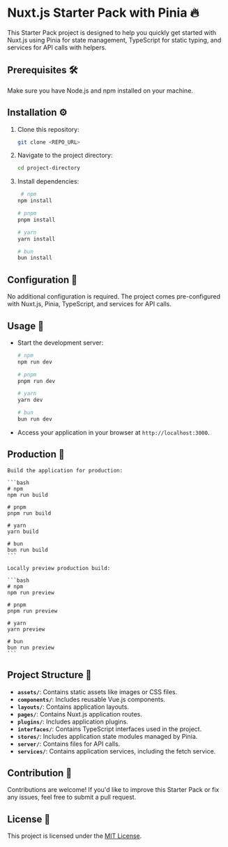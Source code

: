 # Nuxt.js Starter Pack with Pinia 🔥

This Starter Pack project is designed to help you quickly get started with Nuxt.js using Pinia for state management, TypeScript for static typing, and services for API calls with helpers.

## Prerequisites 🛠️

Make sure you have Node.js and npm installed on your machine.

## Installation ⚙️

1. Clone this repository:

   ```bash
   git clone <REPO_URL>
   ```

2. Navigate to the project directory:

   ```bash
   cd project-directory
   ```

3. Install dependencies:

   ```bash
    # npm
   npm install

   # pnpm
   pnpm install

   # yarn
   yarn install

   # bun
   bun install
   ```

## Configuration 🔧

No additional configuration is required. The project comes pre-configured with Nuxt.js, Pinia, TypeScript, and services for API calls.

## Usage 🧪

- Start the development server:

  ```bash
  # npm
  npm run dev

  # pnpm
  pnpm run dev

  # yarn
  yarn dev

  # bun
  bun run dev
  ```

- Access your application in your browser at `http://localhost:3000`.

## Production 🚀

    Build the application for production:

    ```bash
    # npm
    npm run build

    # pnpm
    pnpm run build

    # yarn
    yarn build

    # bun
    bun run build
    ```

    Locally preview production build:

    ```bash
    # npm
    npm run preview

    # pnpm
    pnpm run preview

    # yarn
    yarn preview

    # bun
    bun run preview
    ```

## Project Structure 📁

- **`assets/`**: Contains static assets like images or CSS files.
- **`components/`**: Includes reusable Vue.js components.
- **`layouts/`**: Contains application layouts.
- **`pages/`**: Contains Nuxt.js application routes.
- **`plugins/`**: Includes application plugins.
- **`interfaces/`**: Contains TypeScript interfaces used in the project.
- **`stores/`**: Includes application state modules managed by Pinia.
- **`server/`**: Contains files for API calls.
- **`services/`**: Contains application services, including the fetch service.

## Contribution 🤝

Contributions are welcome! If you'd like to improve this Starter Pack or fix any issues, feel free to submit a pull request.

## License 📄

This project is licensed under the [MIT License](LICENSE).
